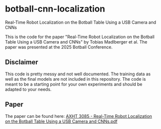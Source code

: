 # botball-cnn-localization

Real-Time Robot Localization on the Botball Table Using a USB Camera and CNNs

This is the code for the paper "Real-Time Robot Localization on the Botball Table Using a USB Camera and CNNs" by Tobias
Madlberger et al. The paper was presented at the 2025 Botball Conference.

## Disclaimer

This code is pretty messy and not well documented. The training data as well as the final models are not included in
this repository. The code is meant to be a starting point for your own experiments and should be adapted to your needs.

## Paper

The paper can be found
here: [AXHT 3085 - Real-Time Robot Localization on the Botball Table Using a USB Camera and CNNs.pdf]()